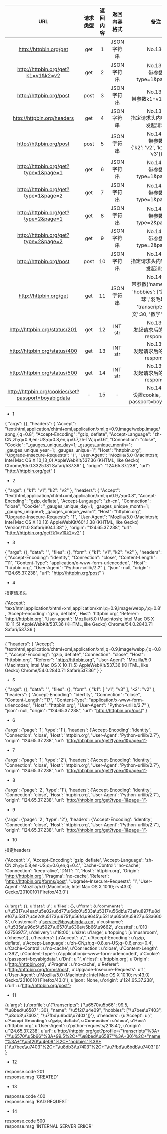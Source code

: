 |URL|请求类型|返回内容|返回内容格式|备注|
|:---:|:---:|:---:|:---:|:---:|
|http://httpbin.org/get|get|1|JSON字符串|No.136|
|http://httpbin.org/get?k1=v1&k2=v2|get|2|JSON字符串|No.137<br>带参数type=1&page=1|
|http://httpbin.org/post|post|3|JSON字符串|No.137<br>带参数k1=v1&k2=v2|
|http://httpbin.org/headers|get|4|JSON字符串|No.138<br>指定请求头内容，然后发起请求|
|http://httpbin.org/post|post|5|JSON字符串|No.141<br>带参数<br>{'k2': 'v2', 'k1': ['v1', 'v3']}|
|http://httpbin.org/get?type=1&page=1|get|6|JSON字符串|No.142<br>带参数type=1&page=1|
|http://httpbin.org/get?type=1&page=2|get|7|JSON字符串|No.142<br>带参数type=1&page=2|
|http://httpbin.org/get?type=2&page=1|get|8|JSON字符串|No.142<br>带参数type=2&page=1|
|http://httpbin.org/get?type=2&page=2|get|9|JSON字符串|No.142<br>带参数type=2&page=2|
|http://httpbin.org/post|post|10|JSON字符串|No.145<br>指定请求头内容，然后发起请求|
|http://httpbin.org/get|get|11|JSON字符串|No.149<br>带参数{'name':'张三', 'hobbies': ['篮球','足球','羽毛球'], 'transcripts':{'语文':30, '数学': 99.5}}|
|http://httpbin.org/status/201|get|12|INT str|No.139<br>发起请求后的响应为response|
|http://httpbin.org/status/400|get|13|INT str|No.139<br>发起请求后的响应为response|
|http://httpbin.org/status/500|get|14|INT str|No.139<br>发起请求后的响应为response|
|http://httpbin.org/cookies/set?passport=boyabigdata|-|15|-|No.145 <br>设置cookie，带参数passport=boyabigdata|










+ 1


{
  "args": {}, 
  "headers": {
    "Accept": "text/html,application/xhtml+xml,application/xml;q=0.9,image/webp,image/apng,*/*;q=0.8", 
    "Accept-Encoding": "gzip, deflate", 
    "Accept-Language": "zh-CN,zh;q=0.9,en-US;q=0.8,en;q=0.7,zh-TW;q=0.6", 
    "Connection": "close", 
    "Cookie": "_gauges_unique_day=1; _gauges_unique_month=1; _gauges_unique_year=1; _gauges_unique=1", 
    "Host": "httpbin.org", 
    "Upgrade-Insecure-Requests": "1", 
    "User-Agent": "Mozilla/5.0 (Macintosh; Intel Mac OS X 10_13_0) AppleWebKit/537.36 (KHTML, like Gecko) Chrome/65.0.3325.181 Safari/537.36"
  }, 
  "origin": "124.65.37.238", 
  "url": "http://httpbin.org/get"
}

+ 2



{
  "args": {
    "k1": "v1", 
    "k2": "v2"
  }, 
  "headers": {
    "Accept": "text/html,application/xhtml+xml,application/xml;q=0.9,*/*;q=0.8", 
    "Accept-Encoding": "gzip, deflate", 
    "Accept-Language": "zh-cn", 
    "Connection": "close", 
    "Cookie": "_gauges_unique_day=1; _gauges_unique_month=1; _gauges_unique=1; _gauges_unique_year=1", 
    "Host": "httpbin.org", 
    "Upgrade-Insecure-Requests": "1", 
    "User-Agent": "Mozilla/5.0 (Macintosh; Intel Mac OS X 10_13) AppleWebKit/604.1.38 (KHTML, like Gecko) Version/11.0 Safari/604.1.38"
  }, 
  "origin": "124.65.37.238", 
  "url": "http://httpbin.org/get?k1=v1&k2=v2"
}

+ 3

{
  "args": {}, 
  "data": "", 
  "files": {}, 
  "form": {
    "k1": "v1", 
    "k2": "v2"
  }, 
  "headers": {
    "Accept-Encoding": "identity", 
    "Connection": "close", 
    "Content-Length": "11", 
    "Content-Type": "application/x-www-form-urlencoded", 
    "Host": "httpbin.org", 
    "User-Agent": "Python-urllib/2.7"
  }, 
  "json": null, 
  "origin": "124.65.37.238", 
  "url": "http://httpbin.org/post"
}


+ 4


指定请求头

{'Accept': 'text/html,application/xhtml+xml,application/xml;q=0.9,image/webp,*/*;q=0.8',
 'Accept-encoding': 'gzip, deflate',
 'Host': 'httpbin.org',
 'Referer': 'http://httpbin.org',
 'User-agent': 'Mozilla/5.0 (Macintosh; Intel Mac OS X 10_11_5) AppleWebKit/537.36 (KHTML, like Gecko) Chrome/54.0.2840.71 Safari/537.36'}
 
-----------------------------

{
  "headers": {
    "Accept": "text/html,application/xhtml+xml,application/xml;q=0.9,image/webp,*/*;q=0.8", 
    "Accept-Encoding": "gzip, deflate", 
    "Connection": "close", 
    "Host": "httpbin.org", 
    "Referer": "http://httpbin.org", 
    "User-Agent": "Mozilla/5.0 (Macintosh; Intel Mac OS X 10_11_5) AppleWebKit/537.36 (KHTML, like Gecko) Chrome/54.0.2840.71 Safari/537.36"
  }
}

+ 5

{
  "args": {}, 
  "data": "", 
  "files": {}, 
  "form": {
    "k1": [
      "v1", 
      "v3"
    ], 
    "k2": "v2"
  }, 
  "headers": {
    "Accept-Encoding": "identity", 
    "Connection": "close", 
    "Content-Length": "17", 
    "Content-Type": "application/x-www-form-urlencoded", 
    "Host": "httpbin.org", 
    "User-Agent": "Python-urllib/2.7"
  }, 
  "json": null, 
  "origin": "124.65.37.238", 
  "url": "http://httpbin.org/post"
}

+ 6

{'args': {'page': '1', 'type': '1'},
 'headers': {'Accept-Encoding': 'identity',
  'Connection': 'close',
  'Host': 'httpbin.org',
  'User-Agent': 'Python-urllib/2.7'},
 'origin': '124.65.37.238',
 'url': 'http://httpbin.org/get?type=1&page=1'}
 
 + 7
 
 
{'args': {'page': '1', 'type': '2'},
 'headers': {'Accept-Encoding': 'identity',
  'Connection': 'close',
  'Host': 'httpbin.org',
  'User-Agent': 'Python-urllib/2.7'},
 'origin': '124.65.37.238',
 'url': 'http://httpbin.org/get?type=1&page=1'}
 
 + 8
 
 
{'args': {'page': '2', 'type': '1'},
 'headers': {'Accept-Encoding': 'identity',
  'Connection': 'close',
  'Host': 'httpbin.org',
  'User-Agent': 'Python-urllib/2.7'},
 'origin': '124.65.37.238',
 'url': 'http://httpbin.org/get?type=1&page=1'}
 
 + 9 
 
 
{'args': {'page': '2', 'type': '2'},
 'headers': {'Accept-Encoding': 'identity',
  'Connection': 'close',
  'Host': 'httpbin.org',
  'User-Agent': 'Python-urllib/2.7'},
 'origin': '124.65.37.238',
 'url': 'http://httpbin.org/get?type=1&page=1'}
 
 + 10

指定headers

{'Accept': '*/*',
 'Accept-Encoding': 'gzip, deflate',
 'Accept-Language': 'zh-CN,zh;q=0.8,en-US;q=0.6,en;q=0.4',
 'Cache-Control': 'no-cache',
 'Connection': 'keep-alive',
 'DNT': '1',
 'Host': 'httpbin.org',
 'Origin': 'http://httpbin.org',
 'Pragma': 'no-cache',
 'Referer': 'http://httpbin.org/forms/post',
 'Upgrade-Insecure-Requests': '1',
 'User-Agent': 'Mozilla/5.0 (Macintosh; Intel Mac OS X 10.10; rv:43.0) Gecko/20100101 Firefox/43.0'}

-------------

{u'args': {},
 u'data': u'',
 u'files': {},
 u'form': {u'comments': u'\u5317\u4eac\u5e02\u6d77\u6dc0\u533a\u5317\u56db\u73af\u897f\u8def67\u53f7\u4e2d\u5173\u6751\u56fd\u9645\u521b\u65b0\u5927\u53a6603',
  u'custemail': u'service@boyabigdata.cn',
  u'custname': u'\u535a\u96c5\u5927\u6570\u636e\u5b66\u9662',
  u'custtel': u'010-62756975',
  u'delivery': u'18:00',
  u'size': u'large',
  u'topping': [u'mushroom', u'cheese']},
 u'headers': {u'Accept': u'*/*',
  u'Accept-Encoding': u'gzip, deflate',
  u'Accept-Language': u'zh-CN,zh;q=0.8,en-US;q=0.6,en;q=0.4',
  u'Cache-Control': u'no-cache',
  u'Connection': u'close',
  u'Content-Length': u'392',
  u'Content-Type': u'application/x-www-form-urlencoded',
  u'Cookie': u'passport=boyabigdata',
  u'Dnt': u'1',
  u'Host': u'httpbin.org',
  u'Origin': u'http://httpbin.org',
  u'Pragma': u'no-cache',
  u'Referer': u'http://httpbin.org/forms/post',
  u'Upgrade-Insecure-Requests': u'1',
  u'User-Agent': u'Mozilla/5.0 (Macintosh; Intel Mac OS X 10.10; rv:43.0) Gecko/20100101 Firefox/43.0'},
 u'json': None,
 u'origin': u'124.65.37.238',
 u'url': u'http://httpbin.org/post'}
 
 + 11

{u'args': {u'profile': u'{"transcripts": {"\\u6570\\u5b66": 99.5, "\\u8bed\\u6587": 30}, "name": "\\u5f20\\u4e09", "hobbies": ["\\u7bee\\u7403", "\\u8db3\\u7403", "\\u7fbd\\u6bdb\\u7403"]}'},
 u'headers': {u'Accept': u'*/*',
  u'Accept-Encoding': u'gzip, deflate',
  u'Connection': u'close',
  u'Host': u'httpbin.org',
  u'User-Agent': u'python-requests/2.18.4'},
 u'origin': u'124.65.37.238',
 u'url': u'http://httpbin.org/get?profile={"transcripts"%3A+{"\\u6570\\u5b66"%3A+99.5%2C+"\\u8bed\\u6587"%3A+30}%2C+"name"%3A+"\\u5f20\\u4e09"%2C+"hobbies"%3A+["\\u7bee\\u7403"%2C+"\\u8db3\\u7403"%2C+"\\u7fbd\\u6bdb\\u7403"]}'}
 
 + 12
 
 response.code 201 <br>response.msg 'CREATED'
 
 + 13
 
 response.code 400 <br>response.msg 'BAD REQUEST'
 
 + 14
 
 response.code 500 <br>response.msg 'INTERNAL SERVER ERROR'